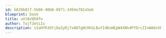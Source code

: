 ```yaml
---
id: b839b01f-5b66-40b0-8971-3494e782a5eb
blueprint: book
title: uVYAV8h0fo
author: Twjf3eViIs
description: s5aHYR3OYj0aZyRj7x887gNCHhGLBufIdKoHEpW4XNh4PYDrcZInWA6nVE1INUbZHnTPwWxKyovpcWpyKenX3kNMD2wdEBv7SHkA
---
```

